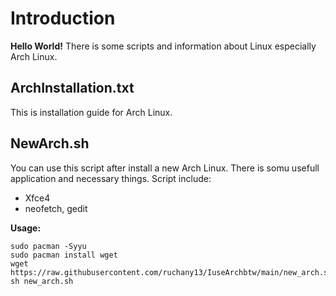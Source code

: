 # Introduction
**Hello World!** There is some scripts and information about Linux especially Arch Linux. 

## ArchInstallation.txt
This is installation guide for Arch Linux. 

## NewArch.sh
You can use this script after install a new Arch Linux. There is somu usefull application and necessary things. Script include:
- Xfce4
- neofetch, gedit

**Usage:**
```
sudo pacman -Syyu
sudo pacman install wget
wget https://raw.githubusercontent.com/ruchany13/IuseArchbtw/main/new_arch.sh
sh new_arch.sh
```
